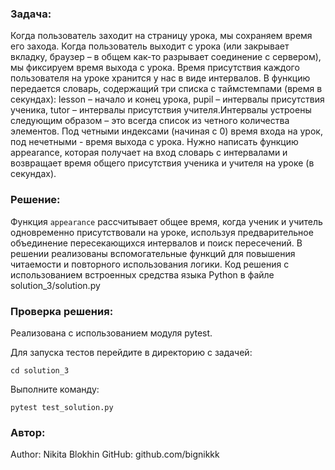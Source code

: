 ### Задача:
Когда пользователь заходит на страницу урока, мы сохраняем время его захода. Когда пользователь выходит с урока (или закрывает вкладку, браузер – в общем как-то разрывает соединение с сервером), мы фиксируем время выхода с урока. Время присутствия каждого пользователя на уроке хранится у нас в виде интервалов. В функцию передается словарь, содержащий три списка с таймстемпами (время в секундах): lesson – начало и конец урока, pupil – интервалы присутствия ученика, tutor – интервалы присутствия учителя.Интервалы устроены следующим образом – это всегда список из четного количества элементов. Под четными индексами (начиная с 0) время входа на урок, под нечетными - время выхода с урока. Нужно написать функцию appearance, которая получает на вход словарь с интервалами и возвращает время общего присутствия ученика и учителя на уроке (в секундах).


### Решение:
Функция `appearance` рассчитывает общее время, когда ученик и учитель одновременно присутствовали на уроке, используя предварительное объединение пересекающихся интервалов и поиск пересечений. В решении реализованы вспомогательные функций для повышения читаемости и повторного использования логики. Код решения с использованием встроенных средства языка Python в файле solution_3/solution.py

### Проверка решения:
Реализована с использованием модуля pytest. 

Для запуска тестов перейдите в директорию с задачей:

```
cd solution_3
```

Выполните команду:

```
pytest test_solution.py
```

### Автор:

Author: Nikita Blokhin 
GitHub: github.com/bignikkk